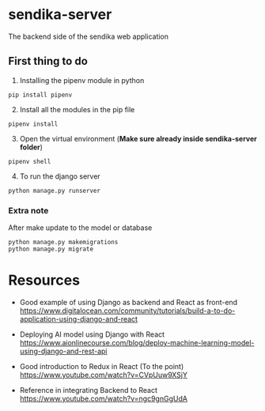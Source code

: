 # sendika-server

The backend side of the sendika web application


## First thing to do 

1. Installing the pipenv module in python
```
pip install pipenv
``` 
2. Install all the modules in the pip file 
```
pipenv install
```
3. Open the virtual environment (**Make sure already inside sendika-server folder**)
```
pipenv shell
```    
4. To run the django server 
```
python manage.py runserver
```

### Extra note
After make update to the model or database 
```
python manage.py makemigrations
python manage.py migrate
```



# Resources
* Good example of using Django as backend and React as front-end 
https://www.digitalocean.com/community/tutorials/build-a-to-do-application-using-django-and-react


* Deploying AI model using Django with React
https://www.aionlinecourse.com/blog/deploy-machine-learning-model-using-django-and-rest-api


* Good introduction to Redux in React (To the point)
https://www.youtube.com/watch?v=CVpUuw9XSjY


* Reference in integrating Backend to React
https://www.youtube.com/watch?v=ngc9gnGgUdA

